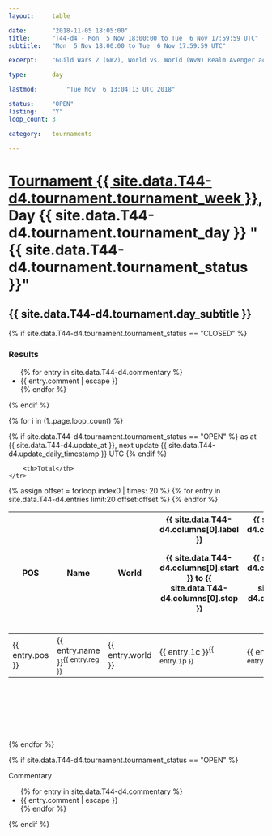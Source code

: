 ```yaml
---
layout: 	table

date: 		"2018-11-05 18:05:00"
title: 		"T44-d4 - Mon  5 Nov 18:00:00 to Tue  6 Nov 17:59:59 UTC"
subtitle: 	"Mon  5 Nov 18:00:00 to Tue  6 Nov 17:59:59 UTC"

excerpt:    "Guild Wars 2 (GW2), World vs. World (WvW) Realm Avenger achivement Tournament. \"Every Kill Counts\""

type:       day

lastmod: 		"Tue Nov  6 13:04:13 UTC 2018"

status:     "OPEN"
listing:    "Y"
loop_count: 3

category: 	tournaments

---
```

<div class="table_header">
    <h1><a href="{{ site.data.T44-d4.tournament.week_url }}">Tournament {{ site.data.T44-d4.tournament.tournament_week }}</a>, Day {{ site.data.T44-d4.tournament.tournament_day }} "{{ site.data.T44-d4.tournament.tournament_status }}"</h1>
    <h2>{{ site.data.T44-d4.tournament.day_subtitle }}</h2> 
</div>

{% if site.data.T44-d4.tournament.tournament_status == "CLOSED" %} 
<div class="commentary">
  <h3>Results</h3>
  <ul>
    {% for entry in site.data.T44-d4.commentary %}
    <li class="commentary_list">{{ entry.comment | escape }}</li>
    {% endfor %}
  </ul>
</div>
{% endif %}


{% for i in (1..page.loop_count) %}

{% if site.data.T44-d4.tournament.tournament_status == "OPEN" %} 
<span class="table_nextupdate">as at {{ site.data.T44-d4.update_at }}, next update {{ site.data.T44-d4.update_daily_timestamp }} UTC</span> 
{% endif %}

<table class="day_table">
  <colgroup>
    <col style="width:18px">
    <col style="width:55px">
    <col style="width:55px">
    <col style="width:12px">
    <col style="width:12px">
    <col style="width:12px">
    <col style="width:12px">
    <col style="width:12px">
    <col style="width:12px">
    <col style="width:12px">
    <col style="width:12px">
    <col style="width:12px">
    <col style="width:12px">
    <col style="width:12px">
    <col style="width:12px">
    <col style="width:12px">
    <col style="width:12px">
    <col style="width:12px">
    <col style="width:12px">
    <col style="width:12px">
    <col style="width:12px">
    <col style="width:12px">
    <col style="width:12px">
    <col style="width:12px">
    <col style="width:12px">
    <col style="width:12px">
    <col style="width:12px">
    <col style="width:18px">
  </colgroup>  
  <thead>
    <tr>
        <th>POS</th>
        <th class="AlignLeft">Name</th>
        <th class="AlignLeft">World</th>

<th><div class="label">{{ site.data.T44-d4.columns[0].label }}<p class="onhover">{{ site.data.T44-d4.columns[0].start }} to {{ site.data.T44-d4.columns[0].stop }}</p></div>​</th>
<th><div class="label">{{ site.data.T44-d4.columns[1].label }}<p class="onhover">{{ site.data.T44-d4.columns[1].start }} to {{ site.data.T44-d4.columns[1].stop }}</p></div>​</th>
<th><div class="label">{{ site.data.T44-d4.columns[2].label }}<p class="onhover">{{ site.data.T44-d4.columns[2].start }} to {{ site.data.T44-d4.columns[2].stop }}</p></div>​</th>
<th><div class="label">{{ site.data.T44-d4.columns[3].label }}<p class="onhover">{{ site.data.T44-d4.columns[3].start }} to {{ site.data.T44-d4.columns[3].stop }}</p></div>​</th>
<th><div class="label">{{ site.data.T44-d4.columns[4].label }}<p class="onhover">{{ site.data.T44-d4.columns[4].start }} to {{ site.data.T44-d4.columns[4].stop }}</p></div>​</th>
<th><div class="label">{{ site.data.T44-d4.columns[5].label }}<p class="onhover">{{ site.data.T44-d4.columns[5].start }} to {{ site.data.T44-d4.columns[5].stop }}</p></div>​</th>
<th><div class="label">{{ site.data.T44-d4.columns[6].label }}<p class="onhover">{{ site.data.T44-d4.columns[6].start }} to {{ site.data.T44-d4.columns[6].stop }}</p></div>​</th>
<th><div class="label">{{ site.data.T44-d4.columns[7].label }}<p class="onhover">{{ site.data.T44-d4.columns[7].start }} to {{ site.data.T44-d4.columns[7].stop }}</p></div>​</th>
<th><div class="label">{{ site.data.T44-d4.columns[8].label }}<p class="onhover">{{ site.data.T44-d4.columns[8].start }} to {{ site.data.T44-d4.columns[8].stop }}</p></div>​</th>
<th><div class="label">{{ site.data.T44-d4.columns[9].label }}<p class="onhover">{{ site.data.T44-d4.columns[9].start }} to {{ site.data.T44-d4.columns[9].stop }}</p></div>​</th>
<th><div class="label">{{ site.data.T44-d4.columns[10].label }}<p class="onhover">{{ site.data.T44-d4.columns[10].start }} to {{ site.data.T44-d4.columns[10].stop }}</p></div>​</th>

<th><div class="label">{{ site.data.T44-d4.columns[11].label }}<p class="onhover">{{ site.data.T44-d4.columns[11].start }} to {{ site.data.T44-d4.columns[11].stop }}</p></div>​</th>
<th><div class="label">{{ site.data.T44-d4.columns[12].label }}<p class="onhover">{{ site.data.T44-d4.columns[12].start }} to {{ site.data.T44-d4.columns[12].stop }}</p></div>​</th>
<th><div class="label">{{ site.data.T44-d4.columns[13].label }}<p class="onhover">{{ site.data.T44-d4.columns[13].start }} to {{ site.data.T44-d4.columns[13].stop }}</p></div>​</th>
<th><div class="label">{{ site.data.T44-d4.columns[14].label }}<p class="onhover">{{ site.data.T44-d4.columns[14].start }} to {{ site.data.T44-d4.columns[14].stop }}</p></div>​</th>
<th><div class="label">{{ site.data.T44-d4.columns[15].label }}<p class="onhover">{{ site.data.T44-d4.columns[15].start }} to {{ site.data.T44-d4.columns[15].stop }}</p></div>​</th>
<th><div class="label">{{ site.data.T44-d4.columns[16].label }}<p class="onhover">{{ site.data.T44-d4.columns[16].start }} to {{ site.data.T44-d4.columns[16].stop }}</p></div>​</th>
<th><div class="label">{{ site.data.T44-d4.columns[17].label }}<p class="onhover">{{ site.data.T44-d4.columns[17].start }} to {{ site.data.T44-d4.columns[17].stop }}</p></div>​</th>
<th><div class="label">{{ site.data.T44-d4.columns[18].label }}<p class="onhover">{{ site.data.T44-d4.columns[18].start }} to {{ site.data.T44-d4.columns[18].stop }}</p></div>​</th>
<th><div class="label">{{ site.data.T44-d4.columns[19].label }}<p class="onhover">{{ site.data.T44-d4.columns[19].start }} to {{ site.data.T44-d4.columns[19].stop }}</p></div>​</th>
<th><div class="label">{{ site.data.T44-d4.columns[20].label }}<p class="onhover">{{ site.data.T44-d4.columns[20].start }} to {{ site.data.T44-d4.columns[20].stop }}</p></div>​</th>

<th><div class="label">{{ site.data.T44-d4.columns[21].label }}<p class="onhover">{{ site.data.T44-d4.columns[21].start }} to {{ site.data.T44-d4.columns[21].stop }}</p></div>​</th>
<th><div class="label">{{ site.data.T44-d4.columns[22].label }}<p class="onhover">{{ site.data.T44-d4.columns[22].start }} to {{ site.data.T44-d4.columns[22].stop }}</p></div>​</th>
<th><div class="label">{{ site.data.T44-d4.columns[23].label }}<p class="onhover">{{ site.data.T44-d4.columns[23].start }} to {{ site.data.T44-d4.columns[23].stop }}</p></div>​</th>

        <th>Total</th>
    </tr>
  </thead>
  {% assign offset = forloop.index0 | times: 20 %}
<tbody>
{% for entry in site.data.T44-d4.entries limit:20 offset:offset %}
  <tr>
    <td class="pl{{ entry.pos }}">{{ entry.pos }}</td>
    <td class="AlignLeft">{{ entry.name }}<sup>{{ entry.reg }}</sup></td>
    <td class="AlignLeft">{{ entry.world }}</td>
    <td class="pl{{ entry.1p }}">{{ entry.1c }}<sup>{{ entry.1p }}</sup></td>
    <td class="pl{{ entry.2p }}">{{ entry.2c }}<sup>{{ entry.2p }}</sup></td>
    <td class="pl{{ entry.3p }}">{{ entry.3c }}<sup>{{ entry.3p }}</sup></td>
    <td class="pl{{ entry.4p }}">{{ entry.4c }}<sup>{{ entry.4p }}</sup></td>
    <td class="pl{{ entry.5p }}">{{ entry.5c }}<sup>{{ entry.5p }}</sup></td>
    <td class="pl{{ entry.6p }}">{{ entry.6c }}<sup>{{ entry.6p }}</sup></td>
    <td class="pl{{ entry.7p }}">{{ entry.7c }}<sup>{{ entry.7p }}</sup></td>
    <td class="pl{{ entry.8p }}">{{ entry.8c }}<sup>{{ entry.8p }}</sup></td>
    <td class="pl{{ entry.9p }}">{{ entry.9c }}<sup>{{ entry.9p }}</sup></td>
    <td class="pl{{ entry.10p }}">{{ entry.10c }}<sup>{{ entry.10p }}</sup></td>
    <td class="pl{{ entry.11p }}">{{ entry.11c }}<sup>{{ entry.11p }}</sup></td>
    <td class="pl{{ entry.12p }}">{{ entry.12c }}<sup>{{ entry.12p }}</sup></td>
    <td class="pl{{ entry.13p }}">{{ entry.13c }}<sup>{{ entry.13p }}</sup></td>
    <td class="pl{{ entry.14p }}">{{ entry.14c }}<sup>{{ entry.14p }}</sup></td>
    <td class="pl{{ entry.15p }}">{{ entry.15c }}<sup>{{ entry.15p }}</sup></td>
    <td class="pl{{ entry.16p }}">{{ entry.16c }}<sup>{{ entry.16p }}</sup></td>
    <td class="pl{{ entry.17p }}">{{ entry.17c }}<sup>{{ entry.17p }}</sup></td>
    <td class="pl{{ entry.18p }}">{{ entry.18c }}<sup>{{ entry.18p }}</sup></td>
    <td class="pl{{ entry.19p }}">{{ entry.19c }}<sup>{{ entry.19p }}</sup></td>
    <td class="pl{{ entry.20p }}">{{ entry.20c }}<sup>{{ entry.20p }}</sup></td>
    <td class="pl{{ entry.21p }}">{{ entry.21c }}<sup>{{ entry.21p }}</sup></td>
    <td class="pl{{ entry.22p }}">{{ entry.22c }}<sup>{{ entry.22p }}</sup></td>
    <td class="pl{{ entry.23p }}">{{ entry.23c }}<sup>{{ entry.23p }}</sup></td>
    <td class="pl{{ entry.24p }}">{{ entry.24c }}<sup>{{ entry.24p }}</sup></td>
    <td>{{ entry.total }}</td>
  </tr>
{% endfor %}  
</tbody>
</table>
<div class="leaderboard">
  <script async src="//pagead2.googlesyndication.com/pagead/js/adsbygoogle.js"></script>
  <!-- 728x90 -->
  <ins class="adsbygoogle"
       style="display:inline-block;width:728px;height:90px"
       data-ad-client="ca-pub-3274917281288240"
       data-ad-slot="3870538733"></ins>
  <script>
  (adsbygoogle = window.adsbygoogle || []).push({});
  </script>    
</div>
<br />
{% endfor %}

{% if site.data.T44-d4.tournament.tournament_status == "OPEN" %} 
<div class="commentary">
  <span class="commentary_title">Commentary</span>
  <ul>
    {% for entry in site.data.T44-d4.commentary %}
    <li class="commentary_list">{{ entry.comment | escape }}</li>
    {% endfor %}
  </ul>
</div>
{% endif %}


